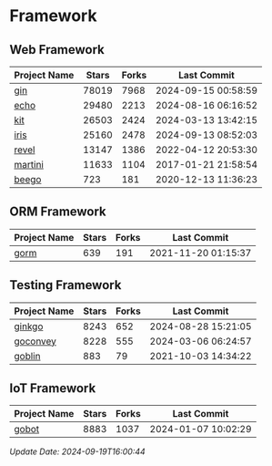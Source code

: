 # Framework

## Web Framework
| Project Name | Stars | Forks | Last Commit |
| ------------ | ----- | ----- | ----------- |
| [gin](https://github.com/gin-gonic/gin) | 78019 | 7968 | 2024-09-15 00:58:59 |
| [echo](https://github.com/labstack/echo) | 29480 | 2213 | 2024-08-16 06:16:52 |
| [kit](https://github.com/go-kit/kit) | 26503 | 2424 | 2024-03-13 13:42:15 |
| [iris](https://github.com/kataras/iris) | 25160 | 2478 | 2024-09-13 08:52:03 |
| [revel](https://github.com/revel/revel) | 13147 | 1386 | 2022-04-12 20:53:30 |
| [martini](https://github.com/go-martini/martini) | 11633 | 1104 | 2017-01-21 21:58:54 |
| [beego](https://github.com/astaxie/beego) | 723 | 181 | 2020-12-13 11:36:23 |

## ORM Framework
| Project Name | Stars | Forks | Last Commit |
| ------------ | ----- | ----- | ----------- |
| [gorm](https://github.com/jinzhu/gorm) | 639 | 191 | 2021-11-20 01:15:37 |

## Testing Framework
| Project Name | Stars | Forks | Last Commit |
| ------------ | ----- | ----- | ----------- |
| [ginkgo](https://github.com/onsi/ginkgo) | 8243 | 652 | 2024-08-28 15:21:05 |
| [goconvey](https://github.com/smartystreets/goconvey) | 8228 | 555 | 2024-03-06 06:24:57 |
| [goblin](https://github.com/franela/goblin) | 883 | 79 | 2021-10-03 14:34:22 |

## IoT Framework
| Project Name | Stars | Forks | Last Commit |
| ------------ | ----- | ----- | ----------- |
| [gobot](https://github.com/hybridgroup/gobot) | 8883 | 1037 | 2024-01-07 10:02:29 |

*Update Date: 2024-09-19T16:00:44*